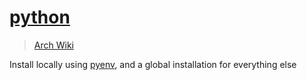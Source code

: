 # [python](https://www.python.org/)

> [Arch Wiki](https://wiki.archlinux.org/index.php/Python)

Install locally using [pyenv](https://github.com/pyenv/pyenv), and a global
installation for everything else
